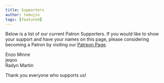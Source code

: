 ```yaml
---
title: Supporters
author: temujin
tags: [featured]
---
```

Below is a list of our current Patron Supporters. If you would like to show your support and have your names on this page, please considering becoming a Patron by visiting our [Patreon Page](https://www.patreon.com/SLColonies.com).

Enzo Minne<br>
jeqoo<br>
Radyn Martin

Thank you everyone who supports us!
